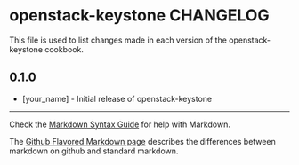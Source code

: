 openstack-keystone CHANGELOG
============================

This file is used to list changes made in each version of the openstack-keystone cookbook.

0.1.0
-----
- [your_name] - Initial release of openstack-keystone

- - -
Check the [Markdown Syntax Guide](http://daringfireball.net/projects/markdown/syntax) for help with Markdown.

The [Github Flavored Markdown page](http://github.github.com/github-flavored-markdown/) describes the differences between markdown on github and standard markdown.
